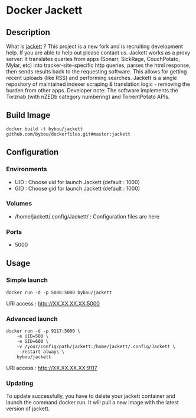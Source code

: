 # Docker Jackett

## Description
What is [jackett](https://github.com/Jackett/Jackett) ?
This project is a new fork and is recruiting development help. If you are able to help out please contact us.
Jackett works as a proxy server: it translates queries from apps (Sonarr, SickRage, CouchPotato, Mylar, etc) into tracker-site-specific http queries, parses the html response, then sends results back to the requesting software. This allows for getting recent uploads (like RSS) and performing searches. Jackett is a single repository of maintained indexer scraping & translation logic - removing the burden from other apps.
Developer note: The software implements the Torznab (with nZEDb category numbering) and TorrentPotato APIs.

## Build Image
```shell
docker build -t bybou/jackett github.com/bybou/dockerfiles.git#master:jackett
```

## Configuration
### Environments
* UID : Choose uid for launch Jackett (default : 1000)
* GID : Choose gid for launch Jackett (default : 1000)

### Volumes
* /home/jackett/.config/Jackett/ : Configuration files are here

### Ports
* 5000

## Usage
### Simple launch
```shell
docker run -d -p 5000:5000 bybou/jackett
```
URI access : http://XX.XX.XX.XX:5000

### Advanced launch
```shell
docker run -d -p 9117:5000 \
	-e UID=500 \
	-e GID=600 \
	-v /your/config/path/jackett:/home/jackett/.config/Jackett \
	--restart always \
	bybou/jackett
```
URI access : http://XX.XX.XX.XX:9117

### Updating
To update successfully, you have to delete your jackett container and launch the command docker run. It will pull a new image with the latest version of jackett.
